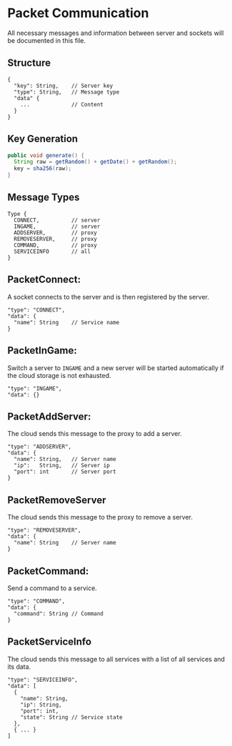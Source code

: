 # Packet Communication
All necessary messages and information between server and sockets will be documented in this file.
## Structure
```json5
{
  "key": String,    // Server key
  "type": String,   // Message type
  "data" {
    ...             // Content          
  }
}
```
## Key Generation
```java
public void generate() {
  String raw = getRandom() + getDate() + getRandom();
  key = sha256(raw);
}
```
## Message Types
```json5
Type {
  CONNECT,          // server
  INGAME,           // server
  ADDSERVER,        // proxy
  REMOVESERVER,     // proxy
  COMMAND,          // proxy
  SERVICEINFO       // all
}
```
## PacketConnect:
A socket connects to the server and is then registered by the server.
```json5
"type": "CONNECT",
"data": {
  "name": String    // Service name
}
```
## PacketInGame:
Switch a server to `INGAME` and a new server will be started automatically if the cloud storage is not exhausted.
```json5
"type": "INGAME",
"data": {}
```
## PacketAddServer:
The cloud sends this message to the proxy to add a server.
```json5
"type": "ADDSERVER",
"data": {
  "name": String,   // Server name
  "ip":   String,   // Server ip
  "port": int       // Server port
}
```
## PacketRemoveServer
The cloud sends this message to the proxy to remove a server.
```json5
"type": "REMOVESERVER",
"data": {
  "name": String    // Server name
}
```
## PacketCommand:
Send a command to a service.
```json5
"type": "COMMAND",
"data": {
  "command": String // Command
}
```
## PacketServiceInfo
The cloud sends this message to all services with a list of all services and its data.
```json5
"type": "SERVICEINFO",
"data": [
  {
    "name": String,
    "ip": String,
    "port": int,
    "state": String // Service state
  },
  { ... }
]
```